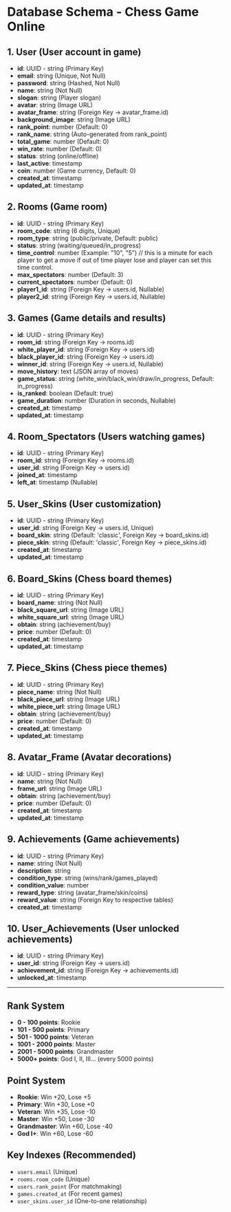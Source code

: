 # Database Schema - Chess Game Online

## 1. User (User account in game)
- **id**: UUID - string (Primary Key)
- **email**: string (Unique, Not Null)
- **password**: string (Hashed, Not Null)
- **name**: string (Not Null)
- **slogan**: string (Player slogan)
- **avatar**: string (Image URL)
- **avatar_frame**: string (Foreign Key -> avatar_frame.id)
- **background_image**: string (Image URL)
- **rank_point**: number (Default: 0)
- **rank_name**: string (Auto-generated from rank_point)
- **total_game**: number (Default: 0)
- **win_rate**: number (Default: 0)
- **status**: string (online/offline)
- **last_active**: timestamp
- **coin**: number (Game currency, Default: 0)
- **created_at**: timestamp
- **updated_at**: timestamp

## 2. Rooms (Game room)
- **id**: UUID - string (Primary Key)
- **room_code**: string (6 digits, Unique)
- **room_type**: string (public/private, Default: public)
- **status**: string (waiting/queued/in_progress)
- **time_control**: number (Example: "10", "5") // this is a minute for each player to get a move if out of time player lose and player can set this time control.
- **max_spectators**: number (Default: 3)
- **current_spectators**: number (Default: 0)
- **player1_id**: string (Foreign Key -> users.id, Nullable)
- **player2_id**: string (Foreign Key -> users.id, Nullable)

## 3. Games (Game details and results)
- **id**: UUID - string (Primary Key)
- **room_id**: string (Foreign Key -> rooms.id)
- **white_player_id**: string (Foreign Key -> users.id)
- **black_player_id**: string (Foreign Key -> users.id)
- **winner_id**: string (Foreign Key -> users.id, Nullable)
- **move_history**: text (JSON array of moves)
- **game_status**: string (white_win/black_win/draw/in_progress, Default: in_progress)
- **is_ranked**: boolean (Default: true)
- **game_duration**: number (Duration in seconds, Nullable)
- **created_at**: timestamp
- **updated_at**: timestamp

## 4. Room_Spectators (Users watching games)
- **id**: UUID - string (Primary Key)
- **room_id**: string (Foreign Key -> rooms.id)
- **user_id**: string (Foreign Key -> users.id)
- **joined_at**: timestamp
- **left_at**: timestamp (Nullable)

## 5. User_Skins (User customization)
- **id**: UUID - string (Primary Key)
- **user_id**: string (Foreign Key -> users.id, Unique)
- **board_skin**: string (Default: 'classic', Foreign Key -> board_skins.id)
- **piece_skin**: string (Default: 'classic', Foreign Key -> piece_skins.id)
- **created_at**: timestamp
- **updated_at**: timestamp

## 6. Board_Skins (Chess board themes)
- **id**: UUID - string (Primary Key)
- **board_name**: string (Not Null)
- **black_square_url**: string (Image URL)
- **white_square_url**: string (Image URL)
- **obtain**: string (achievement/buy)
- **price**: number (Default: 0)
- **created_at**: timestamp
- **updated_at**: timestamp

## 7. Piece_Skins (Chess piece themes)
- **id**: UUID - string (Primary Key)
- **piece_name**: string (Not Null)
- **black_piece_url**: string (Image URL)
- **white_piece_url**: string (Image URL)
- **obtain**: string (achievement/buy)
- **price**: number (Default: 0)
- **created_at**: timestamp
- **updated_at**: timestamp

## 8. Avatar_Frame (Avatar decorations)
- **id**: UUID - string (Primary Key)
- **name**: string (Not Null)
- **frame_url**: string (Image URL)
- **obtain**: string (achievement/buy)
- **price**: number (Default: 0)
- **created_at**: timestamp
- **updated_at**: timestamp

## 9. Achievements (Game achievements)
- **id**: UUID - string (Primary Key)
- **name**: string (Not Null)
- **description**: string
- **condition_type**: string (wins/rank/games_played)
- **condition_value**: number
- **reward_type**: string (avatar_frame/skin/coins)
- **reward_value**: string (Foreign Key to respective tables)
- **created_at**: timestamp

## 10. User_Achievements (User unlocked achievements)
- **id**: UUID - string (Primary Key)
- **user_id**: string (Foreign Key -> users.id)
- **achievement_id**: string (Foreign Key -> achievements.id)
- **unlocked_at**: timestamp

---

## Rank System
- **0 - 100 points**: Rookie
- **101 - 500 points**: Primary  
- **501 - 1000 points**: Veteran
- **1001 - 2000 points**: Master
- **2001 - 5000 points**: Grandmaster
- **5000+ points**: God I, II, III... (every 5000 points)

## Point System
- **Rookie**: Win +20, Lose +5
- **Primary**: Win +30, Lose +0
- **Veteran**: Win +35, Lose -10
- **Master**: Win +50, Lose -30
- **Grandmaster**: Win +60, Lose -40
- **God I+**: Win +60, Lose -60

## Key Indexes (Recommended)
- `users.email` (Unique)
- `rooms.room_code` (Unique)
- `users.rank_point` (For matchmaking)
- `games.created_at` (For recent games)
- `user_skins.user_id` (One-to-one relationship)